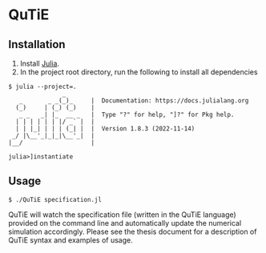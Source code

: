 # QuTiE

## Installation

1. Install [Julia](https://julialang.org/).
1. In the project root directory, run the following to install all dependencies
```
$ julia --project=.
               _
   _       _ _(_)_     |  Documentation: https://docs.julialang.org
  (_)     | (_) (_)    |
   _ _   _| |_  __ _   |  Type "?" for help, "]?" for Pkg help.
  | | | | | | |/ _` |  |
  | | |_| | | | (_| |  |  Version 1.8.3 (2022-11-14)
 _/ |\__'_|_|_|\__'_|  |  
|__/                   |

julia>]instantiate
```

## Usage

```shell
$ ./QuTiE specification.jl
```

QuTiE will watch the specification file (written in the QuTiE language) provided on the command line and automatically update the numerical simulation accordingly. Please see the thesis document for a description of QuTiE syntax and examples of usage.
